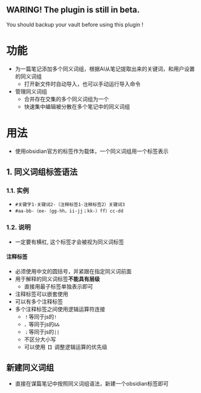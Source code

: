 WARING! The plugin is still in beta.
---
You should backup your vault before using this plugin !

# 功能
- 为一篇笔记添加多个同义词组，根据AI从笔记提取出来的关键词，和用户设置的同义词组
  - 打开新文件时自动导入，也可以手动运行导入命令
- 管理同义词组
  - 合并存在交集的多个同义词组为一个
  - 快速集中编辑被分散在多个笔记中的同义词组

# 用法
- 使用obsidian官方的标签作为载体，一个同义词组用一个标签表示
## 1. 同义词组标签语法
### 1.1. 实例
- `#关键字1-关键词2-（注释标签1-注释标签2）关键词3`
- `#aa-bb-（ee-（gg-hh，ii-jj；kk-）ff）cc-dd`
### 1.2. 说明
- 一定要有横杠, 这个标签才会被视为同义词标签
#### 注释标签
- 必须使用中文的圆括号，并紧跟在指定同义词前面
- 用于解释的同义词标签**不能具有层级**
	- 直接用最子标签单独表示即可
- 注释标签可以嵌套使用
- 可以有多个注释标签
- 多个注释标签之间使用逻辑运算符连接
	- `！`等同于js的`!`
	- `，`等同于js的`&&`
	- `；`等同于js的`||`
	- 不区分大小写
	- 可以使用`【】`调整逻辑运算的优先级
## 新建同义词组
- 直接在谋篇笔记中按照同义词组语法，新建一个obsidian标签即可
